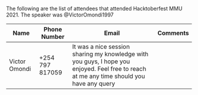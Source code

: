 The following are the list of attendees that attended Hacktoberfest MMU 2021. The speaker was @VictorOmondi1997

|Name|Phone Number|Email|Comments|
|----|------------|-----|---------|
|Victor Omondi| +254 797 817059| It was a nice session sharing my knowledge with you guys, I hope you enjoyed. Feel free to reach at me any time should you have any query|
